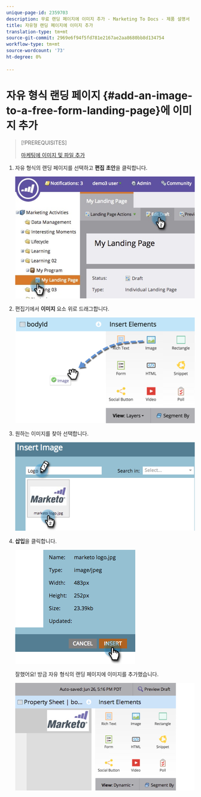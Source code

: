 ```yaml
---
unique-page-id: 2359703
description: 무료 랜딩 페이지에 이미지 추가 - Marketing To Docs - 제품 설명서
title: 자유형 랜딩 페이지에 이미지 추가
translation-type: tm+mt
source-git-commit: 2969e6f94f5fd781e2167ae2aa8680bb8d134754
workflow-type: tm+mt
source-wordcount: '73'
ht-degree: 0%

---
```



# 자유 형식 랜딩 페이지 {#add-an-image-to-a-free-form-landing-page}에 이미지 추가

>[!PREREQUISITES]
>
>[마케팅에 이미지 및 파일 추가](/help/marketo/product-docs/demand-generation/images-and-files/add-images-and-files-to-marketo.md)

1. 자유 형식의 랜딩 페이지를 선택하고 **편집** **초안**&#x200B;을 클릭합니다.

   ![](assets/landingpageeditdraft.jpg)

1. 편집기에서 **이미지** 요소 위로 드래그합니다.

   ![](assets/image2015-5-21-15-3a38-3a58.png)

1. 원하는 이미지를 찾아 선택합니다.

   ![](assets/image2014-9-16-14-3a35-3a59.png)

1. **삽입**&#x200B;을 클릭합니다.

   ![](assets/image2014-9-16-15-3a3-3a48.png)

   잘했어요! 방금 자유 형식의 랜딩 페이지에 이미지를 추가했습니다.

   ![](assets/image2015-5-21-15-3a40-3a11.png)
